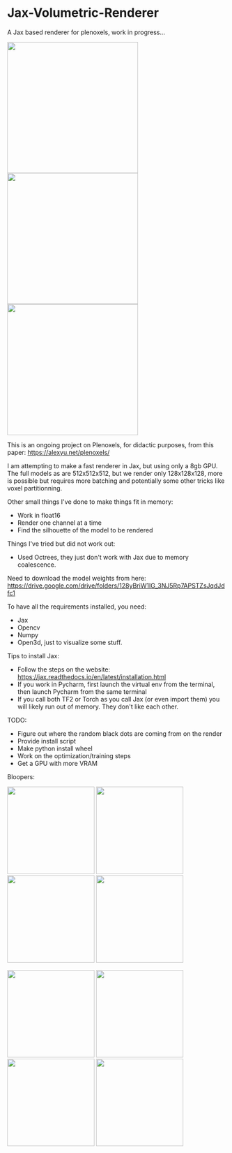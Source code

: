 # Jax-Volumetric-Renderer
A Jax based renderer for plenoxels, work in progress...

<p>
  <img src="https://github.com/szat/Jax-Volumetric-Renderer/assets/5555551/5a6c8778-d64f-4852-8280-39b1cee3e350"
 width="300" height="300" />
  <img src="https://github.com/szat/Jax-Volumetric-Renderer/assets/5555551/16f4c186-9292-4215-a78c-ea03be6ccd33"
 width="300" height="300" />
    <img src="https://github.com/szat/Jax-Volumetric-Renderer/assets/5555551/78dc14d3-1902-4c0f-9b2a-d1d9568659cf"
 width="300" height="300" />
  
This is an ongoing project on Plenoxels, for didactic purposes, from this paper: https://alexyu.net/plenoxels/

I am attempting to make a fast renderer in Jax, but using only a 8gb GPU. The full models as are 512x512x512, but we render only
128x128x128, more is possible but requires more batching and potentially some other tricks like voxel partitionning. 

Other small things I've done to make things fit in memory:
- Work in float16
- Render one channel at a time
- Find the silhouette of the model to be rendered

Things I've tried but did not work out:
- Used Octrees, they just don't work with Jax due to memory coalescence.

Need to download the model weights from here: 
https://drive.google.com/drive/folders/128yBriW1IG_3NJ5Rp7APSTZsJqdJdfc1

To have all the requirements installed, you need:
- Jax
- Opencv
- Numpy
- Open3d, just to visualize some stuff. 

Tips to install Jax:
- Follow the steps on the website: https://jax.readthedocs.io/en/latest/installation.html
- If you work in Pycharm, first launch the virtual env from the terminal, then launch Pycharm from the same terminal
- If you call both TF2 or Torch as you call Jax (or even import them) you will likely run out of memory. They don't like each other.

TODO: 
- Figure out where the random black dots are coming from on the render
- Provide install script
- Make python install wheel
- Work on the optimization/training steps
- Get a GPU with more VRAM

Bloopers:
  
<p>
  <img src="https://github.com/szat/Jax-Volumetric-Renderer/assets/5555551/bb131ec4-68b6-4b45-a08e-65b68a22c5b9"
 width="200" height="200" />
  <img src="https://github.com/szat/Jax-Volumetric-Renderer/assets/5555551/a9614103-b6e9-42af-927c-d9e281cd85c6"
 width="200" height="200" />
  <img src="https://github.com/szat/Jax-Volumetric-Renderer/assets/5555551/99521272-81b3-4155-92e4-81ff14ede436"
 width="200" height="200" />
  <img src="https://github.com/szat/Jax-Volumetric-Renderer/assets/5555551/d3e98ddc-608a-4020-9be9-095ee28f54f0"
 width="200" height="200" />
    </p>

<p>
  <img src="https://github.com/szat/Jax-Volumetric-Renderer/assets/5555551/acc4034c-0e94-4870-819c-ebcfc9857b5a"
 width="200" height="200" />
  <img src="https://github.com/szat/Jax-Volumetric-Renderer/assets/5555551/49772b83-79c4-439d-b865-a2a6731b549d"
 width="200" height="200" />
    <img src="https://github.com/szat/Jax-Volumetric-Renderer/assets/5555551/acbae107-d3cb-4b41-bf59-d23b428a3edd"
 width="200" height="200" />
  <img src="https://github.com/szat/Jax-Volumetric-Renderer/assets/5555551/972565ad-d358-4359-a2e5-160ee6ef6a96"
 width="200" height="200" />
</p>
